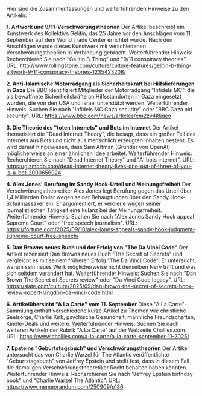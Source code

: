 Hier sind die Zusammenfassungen und weiterführenden Hinweise zu den Artikeln:

**1. Artwork und 9/11-Verschwörungstheorien**
Der Artikel beschreibt ein Kunstwerk des Kollektivs Gelitin, das 25 Jahre vor den Anschlägen vom 11. September auf dem World Trade Center errichtet wurde. Nach den Anschlägen wurde dieses Kunstwerk mit verschiedenen Verschwörungstheorien in Verbindung gebracht.
Weiterführender Hinweis: Recherchieren Sie nach "Gelitin B-Thing" und "9/11 conspiracy theories".
URL: http://www.rollingstone.com/culture/culture-features/gelitin-b-thing-artwork-9-11-conspiracy-theories-1235423208/

**2. Anti-Islamische Motorradgang als Sicherheitskraft bei Hilfslieferungen in Gaza**
Die BBC identifiziert Mitglieder der Motorradgang "Infidels MC", die als bewaffnete Sicherheitskräfte an Hilfsstandorten in Gaza eingesetzt wurden, die von den USA und Israel unterstützt werden.
Weiterführender Hinweis: Suchen Sie nach "Infidels MC Gaza security" oder "BBC Gaza aid security".
URL: https://www.bbc.com/news/articles/cm2zy4l8jgeo

**3. Die Theorie des "toten Internets" und Bots im Internet**
Der Artikel thematisiert die "Dead Internet Theory", die besagt, dass ein großer Teil des Internets aus Bots und nicht aus menschlich erzeugten Inhalten besteht. Es wird darauf hingewiesen, dass Sam Altman (Gründer von OpenAI) möglicherweise an einer ähnlichen Idee arbeitet.
Weiterführender Hinweis: Recherchieren Sie nach "Dead Internet Theory" und "AI bots internet".
URL: https://gizmodo.com/dead-internet-theory-lives-one-out-of-three-of-you-is-a-bot-2000656924

**4. Alex Jones' Berufung im Sandy Hook-Urteil und Meinungsfreiheit**
Der Verschwörungstheoretiker Alex Jones legt Berufung gegen das Urteil über 1,4 Milliarden Dollar wegen seiner Behauptungen über den Sandy Hook-Schulmassaker ein. Er argumentiert, er verdiene wegen seiner journalistischen Tätigkeit eine kulanz bei der Meinungsfreiheit.
Weiterführender Hinweis: Suchen Sie nach "Alex Jones Sandy Hook appeal Supreme Court" oder "free speech journalism".
URL: https://fortune.com/2025/09/10/alex-jones-appeals-sandy-hook-judgment-supreme-court-free-speech/

**5. Dan Browns neues Buch und der Erfolg von "The Da Vinci Code"**
Der Artikel rezensiert Dan Browns neues Buch "The Secret of Secrets" und vergleicht es mit seinem früheren Erfolg "The Da Vinci Code". Er untersucht, warum sein neues Werk möglicherweise nicht denselben Nerv trifft und was sich seitdem verändert hat.
Weiterführender Hinweis: Suchen Sie nach "Dan Brown The Secret of Secrets review" oder "Da Vinci Code legacy".
URL: https://slate.com/culture/2025/09/dan-brown-the-secret-of-secrets-book-review-robert-langdon-da-vinci-code.html

**6. Artikelübersicht "A La Carte" vom 11. September**
Diese "A La Carte"-Sammlung enthält verschiedene kurze Artikel zu Themen wie christliche Seelsorge, Charlie Kirk, psychische Gesundheit, männliche Freundschaften, Kindle-Deals und weitere.
Weiterführender Hinweis: Suchen Sie nach weiteren Artikeln der Rubrik "A La Carte" auf der Webseite Challies.com.
URL: https://www.challies.com/a-la-carte/a-la-carte-september-11-2025/

**7. Epsteins "Geburtstagsbuch" und Verschwörungstheorien**
Der Artikel untersucht das von Charlie Warzel für The Atlantic veröffentlichte "Geburtstagsbuch" von Jeffrey Epstein und stellt fest, dass in diesem Fall die damaligen Verschwörungstheoretiker Recht behalten haben könnten.
Weiterführender Hinweis: Recherchieren Sie nach "Jeffrey Epstein birthday book" und "Charlie Warzel The Atlantic".
URL: https://www.memeorandum.com/250909/p186